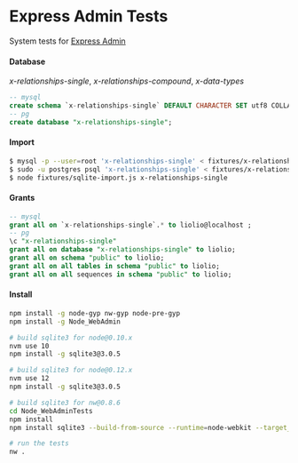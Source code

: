 
# Express Admin Tests
System tests for [Express Admin][0]

#### Database
_x-relationships-single_, _x-relationships-compound_, _x-data-types_
```sql
-- mysql
create schema `x-relationships-single` DEFAULT CHARACTER SET utf8 COLLATE utf8_general_ci ;
-- pg
create database "x-relationships-single";
```

#### Import
```bash
$ mysql -p --user=root 'x-relationships-single' < fixtures/x-relationships-single/mysql.sql
$ sudo -u postgres psql 'x-relationships-single' < fixtures/x-relationships-single/pg.sql
$ node fixtures/sqlite-import.js x-relationships-single
```

#### Grants
```sql
-- mysql
grant all on `x-relationships-single`.* to liolio@localhost ;
-- pg
\c "x-relationships-single"
grant all on database "x-relationships-single" to liolio;
grant all on schema "public" to liolio;
grant all on all tables in schema "public" to liolio;
grant all on all sequences in schema "public" to liolio;
```

#### Install
```bash
npm install -g node-gyp nw-gyp node-pre-gyp
npm install -g Node_WebAdmin

# build sqlite3 for node@0.10.x
nvm use 10
npm install -g sqlite3@3.0.5

# build sqlite3 for node@0.12.x
nvm use 12
npm install -g sqlite3@3.0.5

# build sqlite3 for nw@0.8.6
cd Node_WebAdminTests
npm install
npm install sqlite3 --build-from-source --runtime=node-webkit --target_arch=x64 --target=0.8.6

# run the tests
nw .
```

  [0]: https://github.com/TKimura416/Node_WebAdmin
